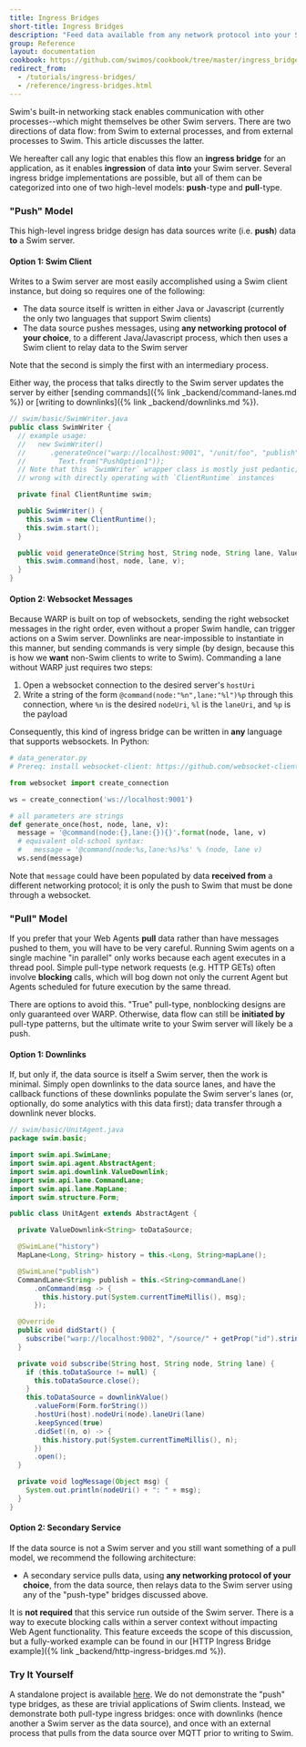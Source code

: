 ```yaml
---
title: Ingress Bridges
short-title: Ingress Bridges
description: "Feed data available from any network protocol into your Swim server."
group: Reference
layout: documentation
cookbook: https://github.com/swimos/cookbook/tree/master/ingress_bridges
redirect_from:
  - /tutorials/ingress-bridges/
  - /reference/ingress-bridges.html
---
```


Swim's built-in networking stack enables communication with other processes--which might themselves be other Swim servers. There are two directions of data flow: from Swim to external processes, and from external processes to Swim. This article discusses the latter.

We hereafter call any logic that enables this flow an **ingress bridge** for an application, as it enables **ingression** of data **into** your Swim server. Several ingress bridge implementations are possible, but all of them can be categorized into one of two high-level models: **push**-type and **pull**-type.

### "Push" Model

This high-level ingress bridge design has data sources write (i.e. **push**) data **to** a Swim server.

#### Option 1: Swim Client

Writes to a Swim server are most easily accomplished using a Swim client instance, but doing so requires one of the following:

- The data source itself is written in either Java or Javascript (currently the only two languages that support Swim clients)
- The data source pushes messages, using **any networking protocol of your choice**, to a different Java/Javascript process, which then uses a Swim client to relay data to the Swim server

Note that the second is simply the first with an intermediary process.

Either way, the process that talks directly to the Swim server updates the server by either [sending commands]({% link _backend/command-lanes.md %}) or [writing to downlinks]({% link _backend/downlinks.md %}).

```java
// swim/basic/SwimWriter.java
public class SwimWriter {
  // example usage:
  //   new SwimWriter()
  //      .generateOnce("warp://localhost:9001", "/unit/foo", "publish",
  //        Text.from("PushOption1"));
  // Note that this `SwimWriter` wrapper class is mostly just pedantic; nothing
  // wrong with directly operating with `ClientRuntime` instances

  private final ClientRuntime swim;

  public SwimWriter() {
    this.swim = new ClientRuntime();
    this.swim.start();
  }

  public void generateOnce(String host, String node, String lane, Value v) {
    this.swim.command(host, node, lane, v);
  }
}
```

#### Option 2: Websocket Messages

Because WARP is built on top of websockets, sending the right websocket messages in the right order, even without a proper Swim handle, can trigger actions on a Swim server. Downlinks are near-impossible to instantiate in this manner, but sending commands is very simple (by design, because this is how we **want** non-Swim clients to write to Swim). Commanding a lane without WARP just requires two steps:

1. Open a websocket connection to the desired server's `hostUri`
1. Write a string of the form `@command(node:"%n",lane:"%l")%p` through this connection, where `%n` is the desired `nodeUri`, `%l` is the `laneUri`, and `%p` is the payload

Consequently, this kind of ingress bridge can be written in **any** language that supports websockets. In Python:

```python
# data_generator.py
# Prereq: install websocket-client: https://github.com/websocket-client/websocket-client

from websocket import create_connection

ws = create_connection('ws://localhost:9001')

# all parameters are strings
def generate_once(host, node, lane, v):
  message = '@command(node:{},lane:{}){}'.format(node, lane, v)
  # equivalent old-school syntax:
  #   message = '@command(node:%s,lane:%s)%s' % (node, lane v)
  ws.send(message)
```

Note that `message` could have been populated by data **received from** a different networking protocol; it is only the push to Swim that must be done through a websocket.

### "Pull" Model

If you prefer that your Web Agents **pull** data rather than have messages pushed to them, you will have to be very careful. Running Swim agents on a single machine "in parallel" only works because each agent executes in a thread pool. Simple pull-type network requests (e.g. HTTP GETs) often involve **blocking** calls, which will bog down not only the current Agent but Agents scheduled for future execution by the same thread.

There are options to avoid this. "True" pull-type, nonblocking designs are only guaranteed over WARP. Otherwise, data flow can still be **initiated by** pull-type patterns, but the ultimate write to your Swim server will likely be a push.

#### Option 1: Downlinks

If, but only if, the data source is itself a Swim server, then the work is minimal. Simply open downlinks to the data source lanes, and have the callback functions of these downlinks populate the Swim server's lanes (or, optionally, do some analytics with this data first); data transfer through a downlink never blocks.

```java
// swim/basic/UnitAgent.java
package swim.basic;

import swim.api.SwimLane;
import swim.api.agent.AbstractAgent;
import swim.api.downlink.ValueDownlink;
import swim.api.lane.CommandLane;
import swim.api.lane.MapLane;
import swim.structure.Form;

public class UnitAgent extends AbstractAgent {

  private ValueDownlink<String> toDataSource;

  @SwimLane("history")
  MapLane<Long, String> history = this.<Long, String>mapLane();

  @SwimLane("publish")
  CommandLane<String> publish = this.<String>commandLane()
      .onCommand(msg -> {
        this.history.put(System.currentTimeMillis(), msg);
      });

  @Override
  public void didStart() {
    subscribe("warp://localhost:9002", "/source/" + getProp("id").stringValue(), "val");
  }

  private void subscribe(String host, String node, String lane) {
    if (this.toDataSource != null) {
      this.toDataSource.close();
    }
    this.toDataSource = downlinkValue()
      .valueForm(Form.forString())
      .hostUri(host).nodeUri(node).laneUri(lane)
      .keepSynced(true)
      .didSet((n, o) -> {
        this.history.put(System.currentTimeMillis(), n);
      })
      .open();
  }

  private void logMessage(Object msg) {
    System.out.println(nodeUri() + ": " + msg);
  }
}
```

#### Option 2: Secondary Service

If the data source is not a Swim server and you still want something of a pull model, we recommend the following architecture:

- A secondary service pulls data, using **any networking protocol of your choice**, from the data source, then relays data to the Swim server using any of the "push-type" bridges discussed above.

It is **not required** that this service run outside of the Swim server. There is a way to execute blocking calls within a server context without impacting Web Agent functionality. This feature exceeds the scope of this discussion, but a fully-worked example can be found in our [HTTP Ingress Bridge example]({% link _backend/http-ingress-bridges.md %}).

### Try It Yourself

A standalone project is available [here](https://github.com/swimos/cookbook/tree/master/ingress_bridges). We do not demonstrate the "push" type bridges, as these are trivial applications of Swim clients. Instead, we demonstrate both pull-type ingress bridges: once with downlinks (hence another a Swim server as the data source), and once with an external process that pulls from the data source over MQTT prior to writing to Swim.
